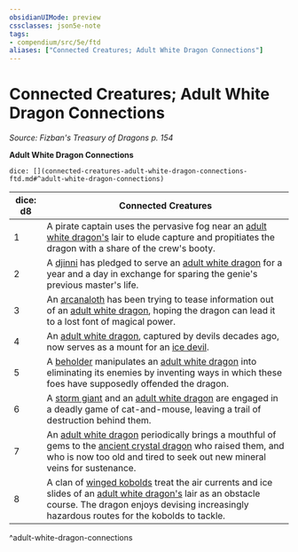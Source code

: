 ```yaml
---
obsidianUIMode: preview
cssclasses: json5e-note
tags:
- compendium/src/5e/ftd
aliases: ["Connected Creatures; Adult White Dragon Connections"]
---
```

# Connected Creatures; Adult White Dragon Connections
*Source: Fizban's Treasury of Dragons p. 154* 

**Adult White Dragon Connections**

`dice: [](connected-creatures-adult-white-dragon-connections-ftd.md#^adult-white-dragon-connections)`

| dice: d8 | Connected Creatures |
|----------|---------------------|
| 1 | A pirate captain uses the pervasive fog near an [adult white dragon's](/2-Mechanics/CLI/bestiary/dragon/adult-white-dragon.md) lair to elude capture and propitiates the dragon with a share of the crew's booty. |
| 2 | A [djinni](/2-Mechanics/CLI/bestiary/elemental/djinni.md) has pledged to serve an [adult white dragon](/2-Mechanics/CLI/bestiary/dragon/adult-white-dragon.md) for a year and a day in exchange for sparing the genie's previous master's life. |
| 3 | An [arcanaloth](/2-Mechanics/CLI/bestiary/fiend/arcanaloth.md) has been trying to tease information out of an [adult white dragon](/2-Mechanics/CLI/bestiary/dragon/adult-white-dragon.md), hoping the dragon can lead it to a lost font of magical power. |
| 4 | An [adult white dragon](/2-Mechanics/CLI/bestiary/dragon/adult-white-dragon.md), captured by devils decades ago, now serves as a mount for an [ice devil](/2-Mechanics/CLI/bestiary/fiend/ice-devil.md). |
| 5 | A [beholder](/2-Mechanics/CLI/bestiary/aberration/beholder.md) manipulates an [adult white dragon](/2-Mechanics/CLI/bestiary/dragon/adult-white-dragon.md) into eliminating its enemies by inventing ways in which these foes have supposedly offended the dragon. |
| 6 | A [storm giant](/2-Mechanics/CLI/bestiary/giant/storm-giant.md) and an [adult white dragon](/2-Mechanics/CLI/bestiary/dragon/adult-white-dragon.md) are engaged in a deadly game of cat-and-mouse, leaving a trail of destruction behind them. |
| 7 | An [adult white dragon](/2-Mechanics/CLI/bestiary/dragon/adult-white-dragon.md) periodically brings a mouthful of gems to the [ancient crystal dragon](/2-Mechanics/CLI/bestiary/dragon/ancient-crystal-dragon-ftd.md) who raised them, and who is now too old and tired to seek out new mineral veins for sustenance. |
| 8 | A clan of [winged kobolds](/2-Mechanics/CLI/bestiary/humanoid/winged-kobold.md) treat the air currents and ice slides of an [adult white dragon's](/2-Mechanics/CLI/bestiary/dragon/adult-white-dragon.md) lair as an obstacle course. The dragon enjoys devising increasingly hazardous routes for the kobolds to tackle. |
^adult-white-dragon-connections